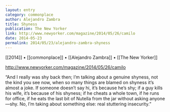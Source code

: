 ```yaml
---
layout: entry
category: commonplace
author: Alejandro Zambra
title: Shyness
publication: The New Yorker
link: http://www.newyorker.com/magazine/2014/05/26/camilo
date: 2014-05-23
permalink: 2014/05/23/alejandro-zambra-shyness
---
```


[[2014]] • [[commonplace]] • [[Alejandro Zambra]] • [[The New Yorker]]

http://www.newyorker.com/magazine/2014/05/26/camilo

“And I really was shy back then; I’m talking about a genuine shyness, not the kind you see now, when so many things are blamed on shyness it’s almost a joke. If someone doesn’t say hi, it’s because he’s shy; if a guy kills his wife, it’s because of his shyness; if he cheats a whole town, if he runs for office, if he eats the last bit of Nutella from the jar without asking anyone—shy. No, I’m taking about something else: real stuttering insecurity.”
